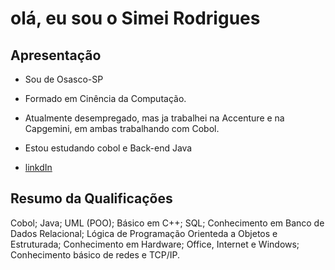 
# olá, eu sou o Simei Rodrigues

## Apresentação
- Sou de Osasco-SP
- Formado em Cinência da Computação.
- Atualmente desempregado, mas ja trabalhei na Accenture e na Capgemini, em ambas trabalhando com Cobol.
- Estou estudando cobol e Back-end Java 

- [linkdIn](https://www.linkedin.com/in/simei-rodrigues-jeronimo-68130484
)

## Resumo da Qualificações
Cobol; Java; UML (POO); Básico em C++; SQL; Conhecimento em Banco de Dados Relacional; Lógica de Programação Orienteda a Objetos e Estruturada; Conhecimento em Hardware; Office, Internet e Windows; Conhecimento básico de redes e TCP/IP. 
